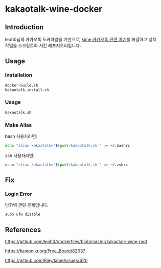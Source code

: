 # kakaotalk-wine-docker

## Introduction

leoh0님의 카카오톡 도커파일을 기반으로, [kime 카카오톡 관련 이슈](https://github.com/Riey/kime/issues/420)를 해결하고 설치 작업을 스크립트화 시킨 레포지토리입니다.

## Usage

### Installation

```bash
docker-build.sh
kakaotalk-install.sh
```

### Usage

```bash
kakaotalk.sh
```

### Make Alias

bash 사용자라면:
```bash
echo "alias kakaotalk='$(pwd)/kakaotalk.sh'" >> ~/.bashrc
```

zsh 사용자라면:
```bash
echo "alias kakaotalk='$(pwd)/kakaotalk.sh'" >> ~/.zshrc
```

## Fix

### Login Error

방화벽 관련 문제입니다.
```bash
sudo ufw disable
```

## References

https://github.com/leoh0/dockerfiles/blob/master/kakaotalk-wine-root

https://hamonikr.org/Free_Board/82037

https://github.com/Riey/kime/issues/420